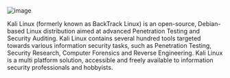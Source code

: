 ![image](https://user-images.githubusercontent.com/83751620/187316157-8f77e5ee-62ab-429f-8555-0128cc6f950d.png)

Kali Linux (formerly known as BackTrack Linux) is an open-source, Debian-based Linux distribution aimed at advanced Penetration Testing and Security Auditing. Kali Linux contains several hundred tools targeted towards various information security tasks, such as Penetration Testing, Security Research, Computer Forensics and Reverse Engineering. Kali Linux is a multi platform solution, accessible and freely available to information security professionals and hobbyists.
